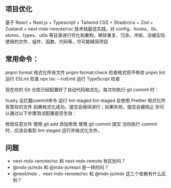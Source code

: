 ## 项目优化

基于 React + Next.js + Typescript + Tailwind CSS + Shadcn/ui + Zod + Zustand + next-mdx-remote/rsc 技术栈最佳实践，对 config、hooks、lib、stores、types、utils 等目录进行优化和重构，移除重复、冗余、冲突、没被实际使用的文件、组件、函数、代码等，尽可能精简项目

## 常用命令：

pnpm format 格式化所有文件
pnpm format:check 检查格式但不修改
pnpm lint 运行 ESLint 检查
npx tsc --noEmit 运行 TypeScript 检查

现在你的 Git 仓库已经配置好了自动代码格式化。每次你执行 git commit 时：

husky 会拦截commit命令
运行 lint-staged
lint-staged 会使用 Prettier 格式化所有暂存的文件
如果格式化成功，提交会继续进行；如果失败，提交会被阻止
你可以通过以下步骤测试配置是否生效：

修改任意文件
使用 git add 添加修改
使用 git commit 提交
当你执行 commit 时，应该会看到 lint-staged 运行并格式化文件。

## 问题

- next-mdx-remote/rsc 和 next-mdx-remote 有区别吗？
- @mdx-js/mdx 和 @mdx-js/react 是一样的吗？
- @next/mdx 、next-mdx-remote/rsc 和  @mdx-js/mdx  这三个依赖有什么区别？